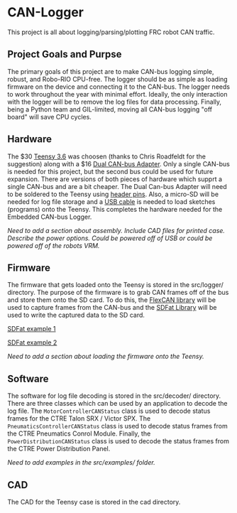 # CAN-Logger
This project is all about logging/parsing/plotting FRC robot CAN traffic. 

## Project Goals and Purpse
The primary goals of this project are to make CAN-bus logging simple, robust,
and Robo-RIO CPU-free.  The logger should be as simple as loading firmware on
the device and connecting it to the CAN-bus.  The logger needs to work
throughout the year with minimal effort.  Ideally, the only interaction with the
logger will be to remove the log files for data processing.  Finally, being a
Python team and GIL-limited, moving all CAN-bus logging "off board" will save
CPU cycles.

## Hardware
The $30 [Teensy 3.6](https://www.pjrc.com/teensy/) was choosen (thanks to Chris
Roadfeldt for the suggestion) along with a $16 [Dual CAN-bus Adapter](https://www.tindie.com/products/Fusion/dual-can-bus-adapter-for-teensy-35-36/).
Only a single CAN-bus is needed for this project, but the second bus could be
used for future expansion.  There are versions of both pieces of hardware which
supprt a single CAN-bus and are a bit cheaper.  The Dual Can-bus Adapter will
need to be soldered to the Teensy using
[header pins](https://www.pjrc.com/store/header_20x1.html).  Also, a micro-SD
will be needed for log file storage and a
[USB cable](https://www.pjrc.com/store/cable_usb_micro_b.html) is needed to load
sketches (programs) onto the Teensy.  This completes the hardware needed for the
Embedded CAN-bus Logger.

*Need to add a section about assembly.  Include CAD files for printed case.
Describe the power options.  Could be powered off of USB or could be powered off
of the robots VRM.*

## Firmware
The firmware that gets loaded onto the Teensy is stored in the src/logger/
directory.  The purpose of the firmware is to grab CAN frames off of the bus and
store them onto the SD card.  To do this, the 
[FlexCAN library](https://github.com/collin80/FlexCAN_Library) will be used to
capture frames from the CAN-bus and the
[SDFat Library](https://github.com/greiman/SdFat) will be used to write the
captured data to the SD card.

[SDFat example 1](https://forum.pjrc.com/threads/40150-CAN-logger-and-SD-card-speed)

[SDFat example 2](https://forum.pjrc.com/threads/39158-Using-SdFat-to-acces-Teensy-3-6-SD-internal-card-(-amp-with-audio-board))

*Need to add a section about loading the firmware onto the Teensy.*

## Software
The software for log file decoding is stored in the src/decoder/ directory.
There are three classes which can be used by an application to decode the log
file.  The `MotorControllerCANStatus` class is used to decode status frames for
the CTRE Talon SRX / Victor SPX.  The `PneumaticsControllerCANStatus` class is
used to decode status frames from the CTRE Pneumatics Conrol Module.  Finally,
the `PowerDistributionCANStatus` class is used to decode the status frames from
the CTRE Power Distribution Panel.

*Need to add examples in the src/examples/ folder.*

## CAD
The CAD for the Teensy case is stored in the cad directory.
